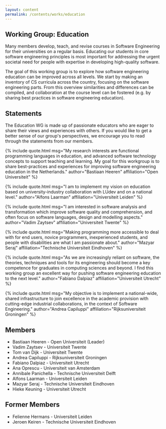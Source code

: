 ```yaml
---
layout: content
permalink: /contents/works/education
---
```


## Working Group: Education

Many members develop, teach, and revise courses in Software Engineering for their universities on a regular basis. Educating our students in core software engineering principles is most important for addressing the urgent societal need for people with expertise in developing high-quality software.

The goal of this working group is to explore how software engineering education can be improved across all levels. We start by making an inventory of CS curricula across the country, focusing on the software engineering parts. From this overview similarities and differences can be compiled, and collaboration at the course level can be fostered (e.g. by sharing best practices in software engineering education).

## Statements

The Education WG is made up of passionate educators who are eager to share their views and experiences with others. If you would like to get a better sense of our group's perspectives, we encourage you to read through the statements from our members.

{% include quote.html 
    msg="My research interests are functional programming languages in education, and advanced software technology concepts to support teaching and learning. My goal for this workgroup is to share best-practices and experiences for improving software engineering education in the Netherlands."
    author="Bastiaan Heeren" 
    affiliation="Open Universiteit"
%}

{% include quote.html 
    msg="I am to implement my vision on education based on university-industry collaboration with LUdev and on a national level."
    author="Alfons Laarman" 
    affiliation="Universiteit Leiden"
%}

{% include quote.html 
    msg="I am interested in software analysis and transformation which improve software quality and comprehension, and often focus on software languages, design and modelling aspects."
    author="Vadim Zaytsev" 
    affiliation="Universiteit Twente"
%}

{% include quote.html 
    msg="Making programming more accessible to deal with for end users, novice programmers, inexperienced students, and people with disabilities are what I am passionate about."
    author="Mazyar Seraj" 
    affiliation="Technische Universiteit Eindhoven"
%}

{% include quote.html 
    msg="As we are increasingly reliant on software, the theories, techniques and tools for its engineering should become a key competence for graduates in computing sciences and beyond. I find this working group an excellent way for pushing software engineering education to the next level."
    author="Fabiano Dalpiaz" 
    affiliation="Universiteit Utrecht"
%}

{% include quote.html 
    msg="My objective is to implement a national-wide, shared infrastructure to join excellence in the academic provision with cutting-edge industrial collaborations, in the context of Software Engineering."
    author="Andrea Capiluppi" 
    affiliation="Rijksuniversiteit Groningen"
%}

## Members

* Bastiaan Heeren - Open Universiteit (Leader)
* Vadim Zaytsev - Universiteit Twente
* Tom van Dijk - Universiteit Twente
* Andrea Capiluppi - Rijksuniversiteit Groningen
* Fabiano Dalpiaz - Universiteit Utrecht
* Ana Oprescu - Universiteit van Amsterdam
* Annibale Panichella - Technische Universiteit Delft
* Alfons Laarman - Universiteit Leiden
* Mazyar Seraj - Technische Universiteit Eindhoven
* Hieke Keuning - Universiteit Utrecht

## Former Members

* Felienne Hermans - Universiteit Leiden
* Jeroen Keiren - Technische Universiteit Eindhoven
